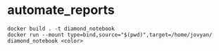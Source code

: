 # automate_reports

```
docker build . -t diamond_notebook
docker run --mount type=bind,source="$(pwd)",target=/home/jovyan/ diamond_notebook <color>
```
